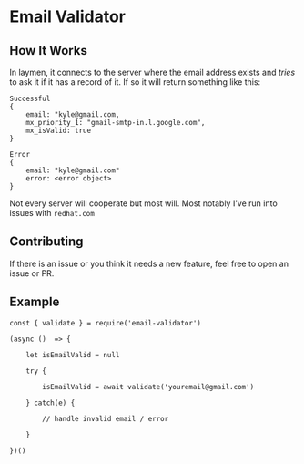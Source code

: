 # Email Validator

## How It Works 
In laymen, it connects to the server where the email address exists and *tries* to ask it if it has a record of it. If so it will return something like this:

```
Successful 
{   
    email: "kyle@gmail.com,           
    mx_priority_1: "gmail-smtp-in.l.google.com",
    mx_isValid: true
}

Error
{
    email: "kyle@gmail.com"
    error: <error object>
}
```

Not every server will cooperate but most will. Most notably I've run into issues with `redhat.com`


## Contributing 

If there is an issue or you think it needs a new feature, feel free to open an issue or PR. 

## Example

```
const { validate } = require('email-validator')

(async ()  => {

    let isEmailValid = null

    try { 

        isEmailValid = await validate('youremail@gmail.com')
        
    } catch(e) {

        // handle invalid email / error
        
    }

})()
```